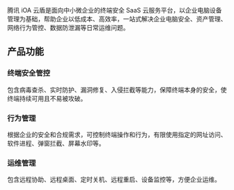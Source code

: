 腾讯 iOA 云盾是面向中小微企业的终端安全 SaaS 云服务平台，以企业电脑设备管理为基础，帮助企业以低成本、高效率，一站式解决企业电脑安全、资产管理、网络行为管控、数据防泄漏等日常运维问题。

## 产品功能
### 终端安全管控
包含病毒查杀、实时防护、漏洞修复、入侵拦截等能力，保障终端本身的安全，使终端持续可用且不易被攻破。

### 行为管理
根据企业的安全和合规需求，可控制终端操作和行为，有限使用指定的网址访问、软件进程、弹窗拦截、屏幕水印等。

### 运维管理
包含远程协助、远程桌面、定时关机、远程重启、设备监控等，方便企业运维。
